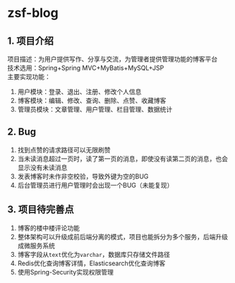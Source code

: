 # zsf-blog

## 1. 项目介绍
项目描述：为用户提供写作、分享与交流，为管理者提供管理功能的博客平台  
技术选用：Spring+Spring MVC+MyBatis+MySQL+JSP  
主要实现功能：  
1. 用户模块：登录、退出、注册、修改个人信息
2. 博客模块：编辑、修改、查询、删除、点赞、收藏博客
3. 管理员模块：文章管理、用户管理、栏目管理、数据统计

## 2. Bug
1. 找到点赞的请求路径可以无限刷赞
2. 当未读消息超过一页时，读了第一页的消息，即使没有读第二页的消息，也会显示没有未读消息
3. 发表博客时未作非空校验，导致外键为空的BUG
4. 后台管理员进行用户管理时会出现一个BUG（未能复现）

## 3. 项目待完善点
1. 博客的楼中楼评论功能
2. 整体架构可以升级成前后端分离的模式，项目也能拆分为多个服务，后端升级成微服务系统
3. 博客字段从`text`优化为`varchar`，数据库只存储文件路径
4. Redis优化查询博客详情，Elasticsearch优化查询博客
5. 使用Spring-Security实现权限管理